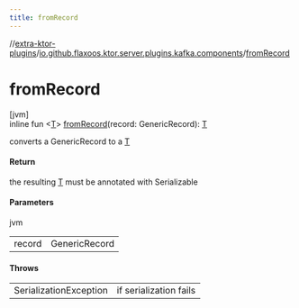 ```yaml
---
title: fromRecord
---
```

//[extra-ktor-plugins](../../index.md)/[io.github.flaxoos.ktor.server.plugins.kafka.components](index.md)/[fromRecord](from-record.md)



# fromRecord



[jvm]\
inline fun &lt;[T](from-record.md)&gt; [fromRecord](from-record.md)(record: GenericRecord): [T](from-record.md)



converts a GenericRecord to a [T](from-record.md)



#### Return



the resulting [T](from-record.md) must be annotated with Serializable



#### Parameters


jvm

| | |
|---|---|
| record | GenericRecord |



#### Throws


| | |
|---|---|
| SerializationException | if serialization fails |



